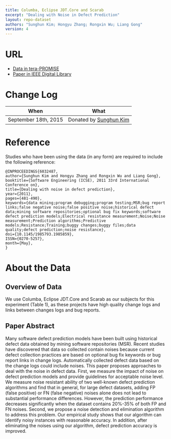 ```yaml
---
title: Columba, Eclipse JDT.Core and Scarab
excerpt: "Dealing with Noise in Defect Prediction"
layout: repo-dataset
authors: "Sunghun Kim; Hongyu Zhang; Rongxin Wu; Liang Gong"
version: 4
---
```


# URL

* [Data in tera-PROMISE](https://terapromise.csc.ncsu.edu/!/#repo/view/head/defect/other-defect/columbia)
* [Paper in IEEE Digital Library](http://ieeexplore.ieee.org/xpl/abstractAuthors.jsp?arnumber=6032487&newsearch=true&queryText=Dealing%20with%20noise%20in%20defect%20prediction)

# Change Log

When | What
---- | ----
September 18th, 2015 | Donated by [Sunghun Kim](mailto:hunkim@cse.ust.hk)

# Reference

Studies who have been using the data (in any form) are required to include the following reference:

```
@INPROCEEDINGS{6032487,
author={Sunghun Kim and Hongyu Zhang and Rongxin Wu and Liang Gong},
booktitle={Software Engineering (ICSE), 2011 33rd International Conference on},
title={Dealing with noise in defect prediction},
year={2011},
pages={481-490},
keywords={data mining;program debugging;program testing;MSR;bug report links;false negative noise;false positive noise;historical defect data;mining software repositories;optional bug fix keywords;software defect prediction models;Electrical resistance measurement;Noise;Noise measurement;Prediction algorithms;Predictive models;Resistance;Training;buggy changes;buggy files;data quality;defect prediction;noise resistance},
doi={10.1145/1985793.1985859},
ISSN={0270-5257},
month={May},
}
```

# About the Data

## Overview of Data

We use Columba, Eclipse JDT.Core and Scarab as our subjects
for this experiment (Table 1), as these projects have high quality
change logs and links between changes logs and bug reports.

## Paper Abstract

Many software defect prediction models have been built using historical defect data obtained by mining software repositories (MSR). Recent studies have discovered that data so collected contain noises because current defect collection practices are based on optional bug fix keywords or bug report links in change logs. Automatically collected defect data based on the change logs could include noises. This paper proposes approaches to deal with the noise in defect data. First, we measure the impact of noise on defect prediction models and provide guidelines for acceptable noise level. We measure noise resistant ability of two well-known defect prediction algorithms and find that in general, for large defect datasets, adding FP (false positive) or FN (false negative) noises alone does not lead to substantial performance differences. However, the prediction performance decreases significantly when the dataset contains 20%-35% of both FP and FN noises. Second, we propose a noise detection and elimination algorithm to address this problem. Our empirical study shows that our algorithm can identify noisy instances with reasonable accuracy. In addition, after eliminating the noises using our algorithm, defect prediction accuracy is improved.
